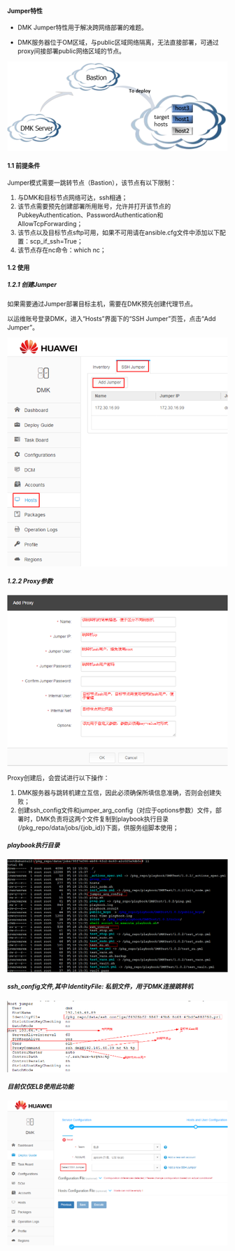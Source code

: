 ####  Jumper特性
* DMK Jumper特性用于解决跨网络部署的难题。

* DMK服务器位于OM区域，与public区域网络隔离，无法直接部署，可通过proxy间接部署public网络区域的节点。

![](/assets/proxy_dmk.png)

#### 1.1 前提条件
Jumper模式需要一跳转节点（Bastion），该节点有以下限制：

1. 与DMK和目标节点网络可达，ssh相通；
2. 该节点需要预先创建部署所用账号，允许并打开该节点的PubkeyAuthentication、PasswordAuthentication和AllowTcpForwarding；
3. 该节点以及目标节点sftp可用，如果不可用请在ansible.cfg文件中添加以下配置：scp_if_ssh=True；
4. 该节点存在nc命令：which nc；

#### 1.2 使用
##### 1.2.1 创建Jumper
如果需要通过Jumper部署目标主机，需要在DMK预先创建代理节点。

以运维账号登录DMK，进入“Hosts”界面下的“SSH Jumper”页签，点击“Add Jumper”。

![](/assets/add_jumper.png)  

##### 1.2.2 Proxy参数
![](/assets/create_proxy.png)

Proxy创建后，会尝试进行以下操作：

1. DMK服务器与跳转机建立互信，因此必须确保所填信息准确，否则会创建失败；
2. 创建ssh_config文件和jumper_arg_config（对应于options参数）文件，部署时，DMK负责将这两个文件复制到playbook执行目录(/pkg_repo/data/jobs/{job_id})下面，供服务组脚本使用；
 
##### playbook执行目录
![](/assets/jumper_playbook.png) 

##### ssh_config文件,其中 IdentityFile: 私钥文件，用于DMK连接跳转机 
![](/assets/jumper_file.png)

##### 目前仅仅ELB使用此功能
![](/assets/deploy_with_jumper.png) 
  
